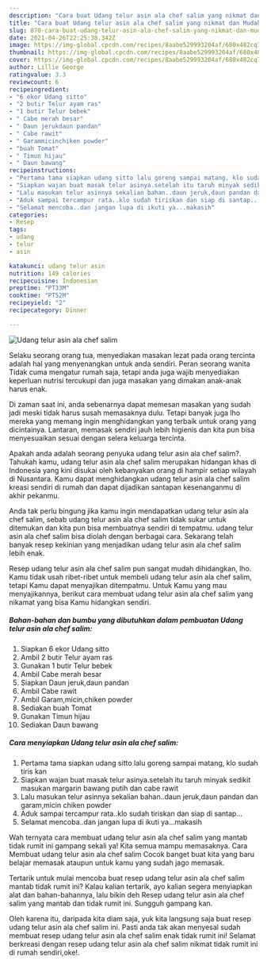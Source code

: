 ```yaml
---
description: "Cara buat Udang telur asin ala chef salim yang nikmat dan Mudah Dibuat"
title: "Cara buat Udang telur asin ala chef salim yang nikmat dan Mudah Dibuat"
slug: 870-cara-buat-udang-telur-asin-ala-chef-salim-yang-nikmat-dan-mudah-dibuat
date: 2021-04-26T22:25:38.342Z
image: https://img-global.cpcdn.com/recipes/8aabe529993204af/680x482cq70/udang-telur-asin-ala-chef-salim-foto-resep-utama.jpg
thumbnail: https://img-global.cpcdn.com/recipes/8aabe529993204af/680x482cq70/udang-telur-asin-ala-chef-salim-foto-resep-utama.jpg
cover: https://img-global.cpcdn.com/recipes/8aabe529993204af/680x482cq70/udang-telur-asin-ala-chef-salim-foto-resep-utama.jpg
author: Lillie George
ratingvalue: 3.3
reviewcount: 6
recipeingredient:
- "6 ekor Udang sitto"
- "2 butir Telur ayam ras"
- "1 butir Telur bebek"
- " Cabe merah besar"
- " Daun jerukdaun pandan"
- " Cabe rawit"
- " Garammicinchiken powder"
- "buah Tomat"
- " Timun hijau"
- " Daun bawang"
recipeinstructions:
- "Pertama tama siapkan udang sitto lalu goreng sampai matang, klo sudah tiris kan"
- "Siapkan wajan buat masak telur asinya.setelah itu taruh minyak sedikit masukan margarin bawang putih dan cabe rawit"
- "Lalu masukan telur asinnya sekalian bahan..daun jeruk,daun pandan dan garam,micin chiken powder"
- "Aduk sampai tercampur rata..klo sudah tiriskan dan siap di santap..."
- "Selamat mencoba..dan jangan lupa di ikuti ya...makasih"
categories:
- Resep
tags:
- udang
- telur
- asin

katakunci: udang telur asin 
nutrition: 149 calories
recipecuisine: Indonesian
preptime: "PT33M"
cooktime: "PT52M"
recipeyield: "2"
recipecategory: Dinner

---
```



![Udang telur asin ala chef salim](https://img-global.cpcdn.com/recipes/8aabe529993204af/680x482cq70/udang-telur-asin-ala-chef-salim-foto-resep-utama.jpg)

Selaku seorang orang tua, menyediakan masakan lezat pada orang tercinta adalah hal yang menyenangkan untuk anda sendiri. Peran seorang  wanita Tidak cuma mengatur rumah saja, tetapi anda juga wajib menyediakan keperluan nutrisi tercukupi dan juga masakan yang dimakan anak-anak harus enak.

Di zaman  saat ini, anda sebenarnya dapat memesan masakan yang sudah jadi meski tidak harus susah memasaknya dulu. Tetapi banyak juga lho mereka yang memang ingin menghidangkan yang terbaik untuk orang yang dicintainya. Lantaran, memasak sendiri jauh lebih higienis dan kita pun bisa menyesuaikan sesuai dengan selera keluarga tercinta. 



Apakah anda adalah seorang penyuka udang telur asin ala chef salim?. Tahukah kamu, udang telur asin ala chef salim merupakan hidangan khas di Indonesia yang kini disukai oleh kebanyakan orang di hampir setiap wilayah di Nusantara. Kamu dapat menghidangkan udang telur asin ala chef salim kreasi sendiri di rumah dan dapat dijadikan santapan kesenanganmu di akhir pekanmu.

Anda tak perlu bingung jika kamu ingin mendapatkan udang telur asin ala chef salim, sebab udang telur asin ala chef salim tidak sukar untuk ditemukan dan kita pun bisa membuatnya sendiri di tempatmu. udang telur asin ala chef salim bisa diolah dengan berbagai cara. Sekarang telah banyak resep kekinian yang menjadikan udang telur asin ala chef salim lebih enak.

Resep udang telur asin ala chef salim pun sangat mudah dihidangkan, lho. Kamu tidak usah ribet-ribet untuk membeli udang telur asin ala chef salim, tetapi Kamu dapat menyajikan ditempatmu. Untuk Kamu yang mau menyajikannya, berikut cara membuat udang telur asin ala chef salim yang nikamat yang bisa Kamu hidangkan sendiri.

<!--inarticleads1-->

##### Bahan-bahan dan bumbu yang dibutuhkan dalam pembuatan Udang telur asin ala chef salim:

1. Siapkan 6 ekor Udang sitto
1. Ambil 2 butir Telur ayam ras
1. Gunakan 1 butir Telur bebek
1. Ambil  Cabe merah besar
1. Siapkan  Daun jeruk,daun pandan
1. Ambil  Cabe rawit
1. Ambil  Garam,micin,chiken powder
1. Sediakan buah Tomat
1. Gunakan  Timun hijau
1. Sediakan  Daun bawang




<!--inarticleads2-->

##### Cara menyiapkan Udang telur asin ala chef salim:

1. Pertama tama siapkan udang sitto lalu goreng sampai matang, klo sudah tiris kan
1. Siapkan wajan buat masak telur asinya.setelah itu taruh minyak sedikit masukan margarin bawang putih dan cabe rawit
1. Lalu masukan telur asinnya sekalian bahan..daun jeruk,daun pandan dan garam,micin chiken powder
1. Aduk sampai tercampur rata..klo sudah tiriskan dan siap di santap...
1. Selamat mencoba..dan jangan lupa di ikuti ya...makasih




Wah ternyata cara membuat udang telur asin ala chef salim yang mantab tidak rumit ini gampang sekali ya! Kita semua mampu memasaknya. Cara Membuat udang telur asin ala chef salim Cocok banget buat kita yang baru belajar memasak ataupun untuk kamu yang sudah jago memasak.

Tertarik untuk mulai mencoba buat resep udang telur asin ala chef salim mantab tidak rumit ini? Kalau kalian tertarik, ayo kalian segera menyiapkan alat dan bahan-bahannya, lalu bikin deh Resep udang telur asin ala chef salim yang mantab dan tidak rumit ini. Sungguh gampang kan. 

Oleh karena itu, daripada kita diam saja, yuk kita langsung saja buat resep udang telur asin ala chef salim ini. Pasti anda tak akan menyesal sudah membuat resep udang telur asin ala chef salim enak tidak rumit ini! Selamat berkreasi dengan resep udang telur asin ala chef salim nikmat tidak rumit ini di rumah sendiri,oke!.

